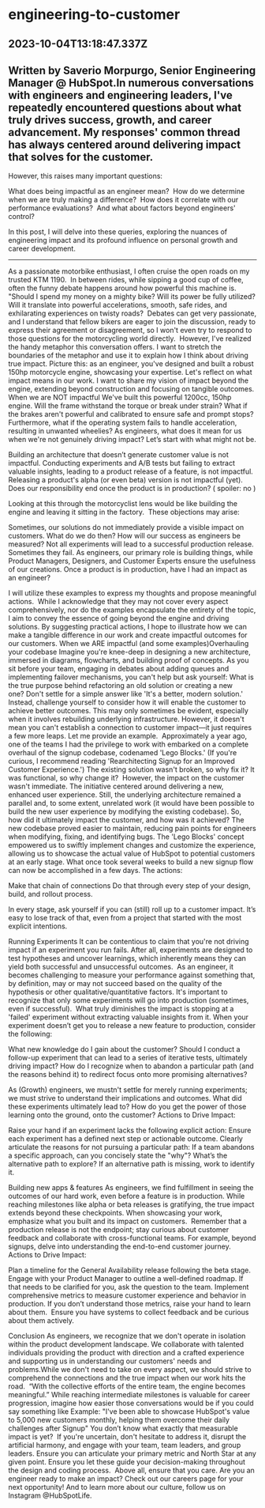 # engineering-to-customer

## 2023-10-04T13:18:47.337Z

## Written by Saverio Morpurgo, Senior Engineering Manager @ HubSpot.In numerous conversations with engineers and engineering leaders, I've repeatedly encountered questions about what truly drives success, growth, and career advancement. My responses' common thread has always centered around delivering impact that solves for the customer. 
However, this raises many important questions: 

What does being impactful as an engineer mean? 
How do we determine when we are truly making a difference? 
How does it correlate with our performance evaluations? 
And what about factors beyond engineers' control? 

In this post, I will delve into these queries, exploring the nuances of engineering impact and its profound influence on personal growth and career development.
_________________

As a passionate motorbike enthusiast, I often cruise the open roads on my trusted KTM 1190. 
In between rides, while sipping a good cup of coffee, often the funny debate happens around how powerful this machine is. "Should I spend my money on a mighty bike? Will its power be fully utilized? Will it translate into powerful accelerations, smooth, safe rides, and exhilarating experiences on twisty roads? 
Debates can get very passionate, and I understand that fellow bikers are eager to join the discussion, ready to express their agreement or disagreement, so I won't even try to respond to those questions for the motorcycling world directly. 
However, I've realized the handy metaphor this conversation offers. I want to stretch the boundaries of the metaphor and use it to explain how I think about driving true impact.
Picture this: as an engineer, you've designed and built a robust 150hp motorcycle engine, showcasing your expertise. Let's reflect on what impact means in our work. I want to share my vision of impact beyond the engine, extending beyond construction and focusing on tangible outcomes.
When we are NOT impactful
We've built this powerful 1200cc, 150hp engine. Will the frame withstand the torque or break under strain? What if the brakes aren't powerful and calibrated to ensure safe and prompt stops? Furthermore, what if the operating system fails to handle acceleration, resulting in unwanted wheelies?
As engineers, what does it mean for us when we're not genuinely driving impact? Let’s start with what might not be.

Building an architecture that doesn’t generate customer value is not impactful.
Conducting experiments and A/B tests but failing to extract valuable insights, leading to a product release of a feature, is not impactful.
Releasing a product's alpha (or even beta) version is not impactful (yet).
Does our responsibility end once the product is in production? ( spoiler: no )

Looking at this through the motorcyclist lens would be like building the engine and leaving it sitting in the factory. 
These objections may arise:

Sometimes, our solutions do not immediately provide a visible impact on customers. What do we do then? How will our success as engineers be measured?
Not all experiments will lead to a successful production release. Sometimes they fail. As engineers, our primary role is building things, while Product Managers, Designers, and Customer Experts ensure the usefulness of our creations.
Once a product is in production, have I had an impact as an engineer?

I will utilize these examples to express my thoughts and propose meaningful actions. 
While I acknowledge that they may not cover every aspect comprehensively, nor do the examples encapsulate the entirety of the topic, I aim to convey the essence of going beyond the engine and driving solutions. By suggesting practical actions, I hope to illustrate how we can make a tangible difference in our work and create impactful outcomes for our customers.
When we ARE impactful (and some examples)Overhauling your codebase
Imagine you're knee-deep in designing a new architecture, immersed in diagrams, flowcharts, and building proof of concepts. As you sit before your team, engaging in debates about adding queues and implementing failover mechanisms, you can't help but ask yourself: What is the true purpose behind refactoring an old solution or creating a new one? Don't settle for a simple answer like 'It's a better, modern solution.' 
Instead, challenge yourself to consider how it will enable the customer to achieve better outcomes. This may only sometimes be evident, especially when it involves rebuilding underlying infrastructure. However, it doesn't mean you can't establish a connection to customer impact—it just requires a few more leaps.
Let me provide an example. 
Approximately a year ago, one of the teams I had the privilege to work with embarked on a complete overhaul of the signup codebase, codenamed 'Lego Blocks.' (If you're curious, I recommend reading 'Rearchitecting Signup for an Improved Customer Experience.') The existing solution wasn't broken, so why fix it? It was functional, so why change it? 
However, the impact on the customer wasn't immediate. The initiative centered around delivering a new, enhanced user experience. Still, the underlying architecture remained a parallel and, to some extent, unrelated work (it would have been possible to build the new user experience by modifying the existing codebase).
So, how did it ultimately impact the customer, and how was it achieved? The new codebase proved easier to maintain, reducing pain points for engineers when modifying, fixing, and identifying bugs. The 'Lego Blocks' concept empowered us to swiftly implement changes and customize the experience, allowing us to showcase the actual value of HubSpot to potential customers at an early stage. What once took several weeks to build a new signup flow can now be accomplished in a few days.
The actions:

Make that chain of connections
Do that through every step of your design, build, and rollout process.

In every stage, ask yourself if you can (still) roll up to a customer impact. It’s easy to lose track of that, even from a project that started with the most explicit intentions.

Running Experiments
It can be contentious to claim that you're not driving impact if an experiment you run fails. After all, experiments are designed to test hypotheses and uncover learnings, which inherently means they can yield both successful and unsuccessful outcomes. 
As an engineer, it becomes challenging to measure your performance against something that, by definition, may or may not succeed based on the quality of the hypothesis or other qualitative/quantitative factors. It's important to recognize that only some experiments will go into production (sometimes, even if successful).  What truly diminishes the impact is stopping at a 'failed' experiment without extracting valuable insights from it.
When your experiment doesn’t get you to release a new feature to production, consider the following:

What new knowledge do I gain about the customer?
Should I conduct a follow-up experiment that can lead to a series of iterative tests, ultimately driving impact?
How do I recognize when to abandon a particular path (and the reasons behind it) to redirect focus onto more promising alternatives?

As (Growth) engineers, we mustn't settle for merely running experiments; we must strive to understand their implications and outcomes. What did these experiments ultimately lead to? How do you get the power of those learning onto the ground, onto the customer?
Actions to Drive Impact:

Raise your hand if an experiment lacks the following explicit action: Ensure each experiment has a defined next step or actionable outcome.
Clearly articulate the reasons for not pursuing a particular path: If a team abandons a specific approach, can you concisely state the "why"? What’s the alternative path to explore?
If an alternative path is missing, work to identify it. 

Building new apps & features
As engineers, we find fulfillment in seeing the outcomes of our hard work, even before a feature is in production. While reaching milestones like alpha or beta releases is gratifying, the true impact extends beyond these checkpoints. When showcasing your work, emphasize what you built and its impact on customers. 
Remember that a production release is not the endpoint; stay curious about customer feedback and collaborate with cross-functional teams. For example, beyond signups, delve into understanding the end-to-end customer journey.
Actions to Drive Impact:

Plan a timeline for the General Availability release following the beta stage. Engage with your Product Manager to outline a well-defined roadmap. If that needs to be clarified for you, ask the question to the team.
Implement comprehensive metrics to measure customer experience and behavior in production. If you don’t understand those metrics, raise your hand to learn about them. 
Ensure you have systems to collect feedback and be curious about them actively.

Conclusion
As engineers, we recognize that we don't operate in isolation within the product development landscape. We collaborate with talented individuals providing the product with direction and a crafted experience and supporting us in understanding our customers' needs and problems.While we don't need to take on every aspect, we should strive to comprehend the connections and the true impact when our work hits the road. 
“With the collective efforts of the entire team, the engine becomes meaningful.”
While reaching intermediate milestones is valuable for career progression, imagine how easier those conversations would be if you could say something like
Example: "I've been able to showcase HubSpot's value to 5,000 new customers monthly, helping them overcome their daily challenges after Signup"
You don’t know what exactly that measurable impact is yet?  If you're uncertain, don't hesitate to address it, disrupt the artificial harmony, and engage with your team, team leaders, and group leaders. Ensure you can articulate your primary metric and North Star at any given point. Ensure you let these guide your decision-making throughout the design and coding process. 
Above all, ensure that you care.
Are you an engineer ready to make an impact? Check out our careers page for your next opportunity! And to learn more about our culture, follow us on Instagram @HubSpotLife.